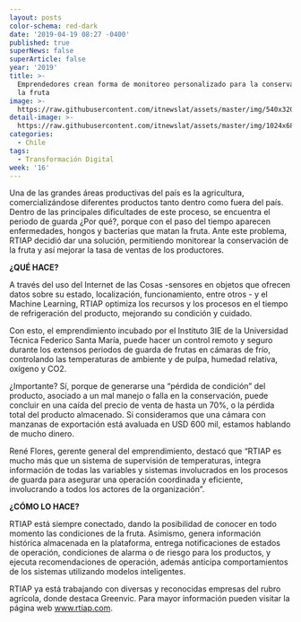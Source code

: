 ```yaml
---
layout: posts
color-schema: red-dark
date: '2019-04-19 08:27 -0400'
published: true
superNews: false
superArticle: false
year: '2019'
title: >-
  Emprendedores crean forma de monitoreo personalizado para la conservación de
  la fruta 
image: >-
  https://raw.githubusercontent.com/itnewslat/assets/master/img/540x320/Frutas-p.jpg
detail-image: >-
  https://raw.githubusercontent.com/itnewslat/assets/master/img/1024x680/Frutas-g.jpg
categories:
  - Chile
tags:
  - Transformación Digital
week: '16'
---
```

Una de las grandes áreas productivas del país es la agricultura, comercializándose diferentes productos tanto dentro como fuera del país. Dentro de las principales dificultades de este proceso, se encuentra el periodo de guarda ¿Por qué?, porque con el paso del tiempo aparecen enfermedades, hongos y bacterias que matan la fruta. Ante este problema, RTIAP decidió dar una solución, permitiendo monitorear la conservación de la fruta y así mejorar la tasa de ventas de los productores. 

**¿QUÉ HACE?**

A través del uso del Internet de las Cosas -sensores en objetos que ofrecen datos sobre su estado, localización, funcionamiento, entre otros - y el Machine Learning, RTIAP optimiza los recursos y los procesos en el tiempo de refrigeración del producto, mejorando su condición y cuidado. 

Con esto, el emprendimiento incubado por el Instituto 3IE de la Universidad Técnica Federico Santa María, puede hacer un control remoto y seguro durante los extensos periodos de guarda de frutas en cámaras de frío, controlando las temperaturas de ambiente y de pulpa, humedad relativa, oxígeno y CO2. 

¿Importante? Sí, porque de generarse una “pérdida de condición” del producto, asociado a un mal manejo o falla en la conservación, puede concluir en una caída del precio de venta de hasta un 70%, o la pérdida total del producto almacenado. Si consideramos que una cámara con manzanas de exportación está avaluada en USD 600 mil, estamos hablando de mucho dinero. 

René Flores, gerente general del emprendimiento, destacó que “RTIAP es mucho más que un sistema de supervisión de temperaturas, integra información de todas las variables y sistemas involucrados en los procesos de guarda para asegurar una operación coordinada y eficiente, involucrando a todos los actores de la organización”. 

**¿CÓMO LO HACE?**

RTIAP está siempre conectado, dando la posibilidad de conocer en todo momento las condiciones de la fruta. Asimismo, genera información histórica almacenada en la plataforma, entrega notificaciones de estados de operación, condiciones de alarma o de riesgo para los productos, y ejecuta recomendaciones de operación, además anticipa comportamientos de los sistemas utilizando modelos inteligentes. 

RTIAP ya está trabajando con diversas y reconocidas empresas del rubro agrícola, donde destaca Greenvic. Para mayor información pueden visitar la página web www.rtiap.com. 
